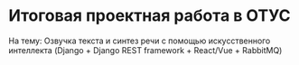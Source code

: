 # Итоговая проектная работа в ОТУС

На тему: Озвучка текста и синтез речи с помощью искусственного интеллекта (Django + Django REST framework + React/Vue + RabbitMQ)